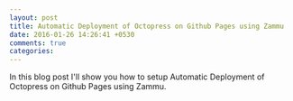 ```yaml
---
layout: post
title: Automatic Deployment of Octopress on Github Pages using Zammu
date: 2016-01-26 14:26:41 +0530
comments: true
categories:
---
```


In this blog post I'll show you how to setup Automatic Deployment of Octopress on Github Pages using Zammu.
